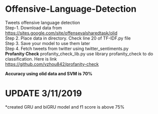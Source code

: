# Offensive-Language-Detection
Tweets offensive language detection <br>
Step-1. Download data from https://sites.google.com/site/offensevalsharedtask/olid<br>
Step 2. Place data in directory. Check line 20 of TF-IDF.py file<br>
Step 3. Save your model to use them later<br>
Step 4. Fetch tweets from twitter using twitter_sentiments.py
<br>
**Profanity Check**
profanity_check_lib.py use library profanity_check to do classification. Here is link <br>
https://github.com/vzhou842/profanity-check<br>

**Accuracy using olid data and SVM is 70%**

# UPDATE 3/11/2019
*created GRU and biGRU model and f1 score is above 75%
